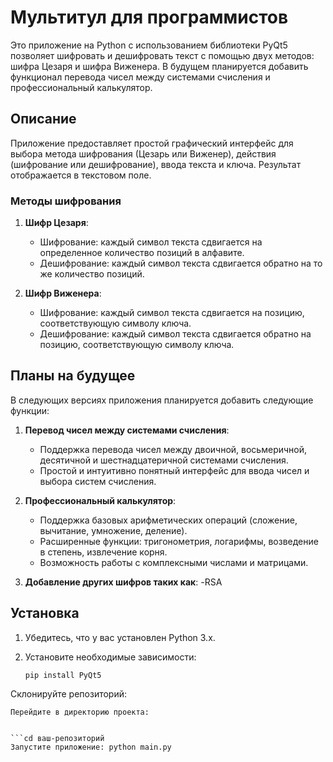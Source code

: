 # Мультитул для программистов

Это приложение на Python с использованием библиотеки PyQt5 позволяет шифровать и дешифровать текст с помощью двух методов: шифра Цезаря и шифра Виженера. В будущем планируется добавить функционал перевода чисел между системами счисления и профессиональный калькулятор.

## Описание

Приложение предоставляет простой графический интерфейс для выбора метода шифрования (Цезарь или Виженер), действия (шифрование или дешифрование), ввода текста и ключа. Результат отображается в текстовом поле.

### Методы шифрования

1. **Шифр Цезаря**:
   - Шифрование: каждый символ текста сдвигается на определенное количество позиций в алфавите.
   - Дешифрование: каждый символ текста сдвигается обратно на то же количество позиций.

2. **Шифр Виженера**:
   - Шифрование: каждый символ текста сдвигается на позицию, соответствующую символу ключа.
   - Дешифрование: каждый символ текста сдвигается обратно на позицию, соответствующую символу ключа.

## Планы на будущее

В следующих версиях приложения планируется добавить следующие функции:

1. **Перевод чисел между системами счисления**:
   - Поддержка перевода чисел между двоичной, восьмеричной, десятичной и шестнадцатеричной системами счисления.
   - Простой и интуитивно понятный интерфейс для ввода чисел и выбора систем счисления.

2. **Профессиональный калькулятор**:
   - Поддержка базовых арифметических операций (сложение, вычитание, умножение, деление).
   - Расширенные функции: тригонометрия, логарифмы, возведение в степень, извлечение корня.
   - Возможность работы с комплексными числами и матрицами.
3. **Добавление других шифров таких как**:
   -RSA

## Установка

1. Убедитесь, что у вас установлен Python 3.x.
2. Установите необходимые зависимости:

   ```
   pip install PyQt5
Склонируйте репозиторий:


```git clone https://github.com/Magmucot/Multitul-for-pragrammists.git
Перейдите в директорию проекта:


```cd ваш-репозиторий
Запустите приложение: python main.py


